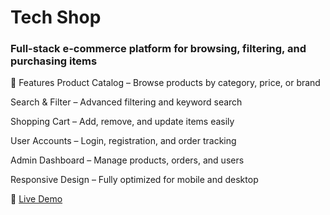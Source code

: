 # Tech Shop 
### Full-stack e-commerce platform for browsing, filtering, and purchasing items


🚀 Features
Product Catalog – Browse products by category, price, or brand

Search & Filter – Advanced filtering and keyword search

Shopping Cart – Add, remove, and update items easily

User Accounts – Login, registration, and order tracking

Admin Dashboard – Manage products, orders, and users

Responsive Design – Fully optimized for mobile and desktop

🚀 [Live Demo](https://techshop-alpha.vercel.app/)



